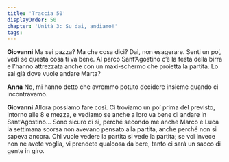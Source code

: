 ```yaml
---
title: 'Traccia 50'
displayOrder: 50
chapter: 'Unità 3: Su dai, andiamo!'
tags:
---
```


**Giovanni** Ma sei pazza? Ma che cosa dici? Dai, non esagerare. Senti un po’, vedi se questa cosa ti va bene. Al parco Sant’Agostino c’è la festa della birra e l’hanno attrezzata anche con un maxi-schermo che proietta la partita. Lo sai già dove vuole andare Marta?

**Anna** No, mi hanno detto che avremmo potuto decidere insieme quando ci incontravamo.

**Giovanni** Allora possiamo fare così. Ci troviamo un po’ prima del previsto, intorno alle 8 e mezza, e vediamo se anche a loro va bene di andare in Sant’Agostino... Sono sicuro di sì, perché secondo me anche Marco e Luca la settimana scorsa non avevano pensato alla partita, anche perché non si sapeva
ancora. Chi vuole vedere la partita si vede la partita; se voi invece non ne avete voglia, vi prendete qualcosa da bere, tanto ci sarà un sacco di gente in giro.
